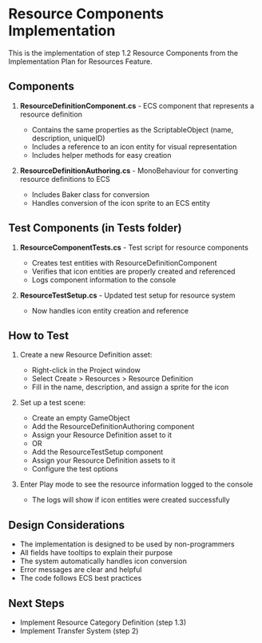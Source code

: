 # Resource Components Implementation

This is the implementation of step 1.2 Resource Components from the Implementation Plan for Resources Feature.

## Components

1. **ResourceDefinitionComponent.cs** - ECS component that represents a resource definition
   - Contains the same properties as the ScriptableObject (name, description, uniqueID)
   - Includes a reference to an icon entity for visual representation
   - Includes helper methods for easy creation

2. **ResourceDefinitionAuthoring.cs** - MonoBehaviour for converting resource definitions to ECS
   - Includes Baker class for conversion
   - Handles conversion of the icon sprite to an ECS entity

## Test Components (in Tests folder)

1. **ResourceComponentTests.cs** - Test script for resource components
   - Creates test entities with ResourceDefinitionComponent
   - Verifies that icon entities are properly created and referenced
   - Logs component information to the console

2. **ResourceTestSetup.cs** - Updated test setup for resource system
   - Now handles icon entity creation and reference

## How to Test

1. Create a new Resource Definition asset:
   - Right-click in the Project window
   - Select Create > Resources > Resource Definition
   - Fill in the name, description, and assign a sprite for the icon

2. Set up a test scene:
   - Create an empty GameObject
   - Add the ResourceDefinitionAuthoring component
   - Assign your Resource Definition asset to it
   - OR
   - Add the ResourceTestSetup component
   - Assign your Resource Definition assets to it
   - Configure the test options

3. Enter Play mode to see the resource information logged to the console
   - The logs will show if icon entities were created successfully

## Design Considerations

- The implementation is designed to be used by non-programmers
- All fields have tooltips to explain their purpose
- The system automatically handles icon conversion
- Error messages are clear and helpful
- The code follows ECS best practices

## Next Steps

- Implement Resource Category Definition (step 1.3)
- Implement Transfer System (step 2)
